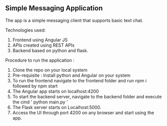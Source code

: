 ## Simple Messaging Application

The app is a simple messaging client that supports basic text chat.

Technologies used:
 1. Frontend using Angular JS
 2. APIs created using REST APIs
 3. Backend based on python and flask.

Procedure to run the application :

 1. Clone the repo on your local system
 2. Pre-requisite : Install python and Angular on your system
 3. To run the frontend navigate to the frontend folder and run npm i followed by npm start
 4. The Angular app starts on localhost:4200
 5. To start the backend server, navigate to the backend folder and execute the cmd ' python main.py '
 6. The Flask server starts on Localhost:5000.
 7. Access the UI through port 4200 on any browser and start using the app.
